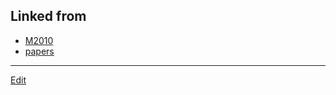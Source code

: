 ## Linked from

* [M2010](M2010.md)
* [papers](papers.md)


----
[Edit](https://github.com/vitroid/vitroid.github.io/blob/master/MD/paper2010.md)
